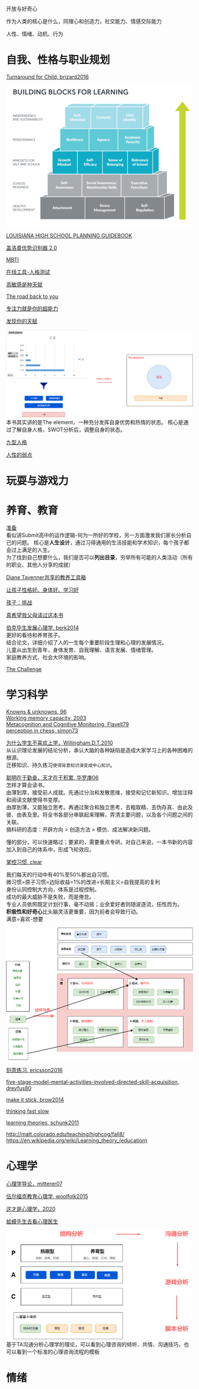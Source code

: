 开放与好奇心

作为人类的核心是什么，同理心和创造力，社交能力、情感交际能力

人性、情绪、动机、行为

# 自我、性格与职业规划

[Turnaround for Child, brizard2016](https://turnaroundusa.org/what-we-do/tools/building-blocks/)  

![](image/building-block.png)


[LOUISIANA HIGH SCHOOL PLANNING GUIDEBOOK](https://www.louisianabelieves.com/docs/default-source/course-choice/high-school-planning-guidebook.pdf?sfvrsn=36)

[盖洛普优势识别器 2.0]()

[MBTI](https://www.16personalities.com/ch/%E7%B1%BB%E5%9E%8B%E6%8F%8F%E8%BF%B0)

[在线工具-人格测试](https://www.zxgj.cn/g/dawujianban)

[高敏感是种天赋]()

[The road back to you]()

[专注力就是你的超能力]()


[发现你的天赋]()

![](image/aptitude.drawio.png)
本书其实讲的是The element，一种充分发挥自身优势和热情的状态。
核心是通过了解自身人格，SWOT分析后，调整自身的状态。

[九型人格]()

[人性的弱点]()

# 玩耍与游戏力

# 养育、教育

[准备]()  
看似讲Submit高中的运作逻辑-何为一所好的学校，另一方面激发我们家长分析自己的问题。
核心是**人生设计**，通过习得通用的生活技能和学术知识，每个孩子都会过上满足的人生。  
为了找到自己想要什么，我们是否可以**列出目录**，穷举所有可能的人类活动（所有的职业、其他人分享的成就）  

[Diane Tavenner共享的教养工具箱](https://preparedparents.org/resources/)


[让孩子性格好、身体好、学习好]()

[孩子：挑战]()

[真希望我父母读过这本书]()

[伯克毕生发展心理学, berk2014](https://book.douban.com/subject/25773343/)  
更好的看待和养育孩子。  
结合论文，详细介绍了人的一生每个重要阶段生理和心理的发展情况。  
儿童从出生到青年，身体发育、自我理解、语言发展、情绪管理。  
家庭教养方式、社会大环境的影响。



[The Challenge](https://book.douban.com/subject/26304087/)

# 学习科学

[Knowns & unknowns, 96](http://matt.colorado.edu/teaching/highcog/fall8/nbbbbchlpsu96.pdf)  
[Working memory capacity, 2003](http://matt.colorado.edu/teaching/highcog/fall8/cke3.pdf)  
[Metacognition and Cognitive Monitoring, Flavell79](https://pdfs.semanticscholar.org/ee65/2f0f63ed5b0cfe0af4cb4ea76b2ecf790c8d.pdf)  
[perception in chess, simon73](http://matt.colorado.edu/teaching/highcog/fall8/cs73.pdf)  

[为什么学生不喜欢上学，Willingham.D.T.2010](https://book.douban.com/subject/4864832/)  
从认识理论发展的结论分析，承认大脑的各种缺陷是造成大家学习上的各种困难的根源。  
迁移知识、持久练习`使得背景知识演变成中心知识`。 

[聪明在于勤奋，天才在于积累, 华罗庚06](https://book.douban.com/subject/1973934/)  
怎样才算会读书。  
由薄到厚，接受前人成就。先通过分治和发散思维，接受和记忆新知识。增加注释和阅读文献使得书变厚。  
由厚到薄，又能独立思考。再通过聚合和独立思考，去粗取精、去伪存真、由此及彼、由表及里。将全书各部分串联起来理解，弄清主要问题，以及各个问题之间的关联。  
搞科研的态度：开辟方向 > 创造方法 > 模仿、成法解决新问题。  

懂的部分，可以快速略过；要紧的，需要重点专研。对自己来说，一本书新的内容加入到自己的体系中，形成飞轮效应。  

[掌控习惯, clear](https://book.douban.com/subject/34326931/)

我们每天的行动中有40%至50%都出自习惯。  
微习惯=原子习惯=边际收益=1%的改进=长期主义=自我提高的复利    
身份认同控制大方向，体系是过程控制。  
成功的最大威胁不是失败，而是倦怠。  
专业人员依照既定计划行事，毫不动摇；业余爱好者则随波逐流，任性而为。  
**积极性和好奇心**比头脑灵活更重要，因为前者会导致行动。  
满意=喜欢-想要  

![](image/habit.drawio.png)


[刻意练习, ericsson2016](https://book.douban.com/subject/26895993/)

[five-stage-model-mental-activities-involved-directed-skill-acquisition, dreyfus80](https://www.researchgate.net/publication/235125013_A_Five-Stage_Model_of_the_Mental_Activities_Involved_in_Directed_Skill_Acquisition)

[make it stick, brow2014](file:///Users/liangge/Desktop/kupdf.net_make-it-stick-the-science-of-successful-learning.pdf)

[thinking fast slow](https://paulminors.com/blog/thinking-fast-slow-book-summary-pdf/)

[learning theories, schunk2011](https://book.douban.com/subject/10579469/?from=tag)

http://matt.colorado.edu/teaching/highcog/fall8/  
https://en.wikipedia.org/wiki/Learning_theory_(education)  


# 心理学
[心理学导论，mitterer07](https://book.douban.com/subject/2125973/)  


[伍尔福克教育心理学, woolfolk2015](https://book.douban.com/subject/26744183/)  

[这才是心理学，2020](https://book.douban.com/subject/35023259/)  

[蛤蟆先生去看心理医生](https://book.douban.com/subject/35143790/)  

![](image/hama.drawio.png)
基于TA沟通分析心理学的理论，可以看到心理咨询的倾听、共情、沟通技巧，也可以看到一个标准的心理咨询流程的模板 

# 情绪
